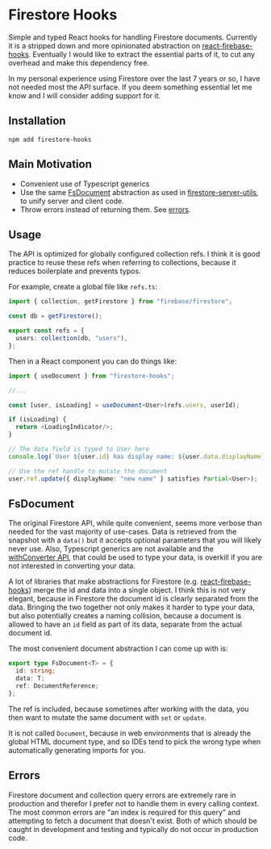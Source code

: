 # Firestore Hooks

Simple and typed React hooks for handling Firestore documents. Currently it is a
stripped down and more opinionated abstraction on [react-firebase-hooks]().
Eventually I would like to extract the essential parts of it, to cut any
overhead and make this dependency free.

In my personal experience using Firestore over the last 7 years or so, I have
not needed most the API surface. If you deem something essential let me know and
I will consider adding support for it.

## Installation

`npm add firestore-hooks`

## Main Motivation

- Convenient use of Typescript generics
- Use the same [FsDocument](#fsdocument) abstraction as used in
  [firestore-server-utils](), to unify server and client code.
- Throw errors instead of returning them. See [errors](#errors).

## Usage

The API is optimized for globally configured collection refs. I think it is good
practice to reuse these refs when referring to collections, because it reduces
boilerplate and prevents typos.

For example, create a global file like `refs.ts`:

```ts
import { collection, getFirestore } from "firebase/firestore";

const db = getFirestore();

export const refs = {
  users: collection(db, "users"),
};
```

Then in a React component you can do things like:

```ts
import { useDocument } from "firestore-hooks";

//...

const [user, isLoading] = useDocument<User>(refs.users, userId);

if (isLoading) {
  return <LoadingIndicator/>;
}

// The data field is typed to User here
console.log(`User ${user.id} has display name: ${user.data.displayName}`);

// Use the ref handle to mutate the document
user.ref.update({ displayName: "new name" } satisfies Partial<User>);
```

## FsDocument

The original Firestore API, while quite convenient, seems more verbose than
needed for the vast majority of use-cases. Data is retrieved from the snapshot
with a `data()` but it accepts optional parameters that you will likely never
use. Also, Typescript generics are not available and the [withConverter API](),
that could be used to type your data, is overkill if you are not interested in
converting your data.

A lot of libraries that make abstractions for Firestore (e.g.
[react-firebase-hooks]()) merge the id and data into a single object. I think
this is not very elegant, because in Firestore the document id is clearly
separated from the data. Bringing the two together not only makes it harder to
type your data, but also potentially creates a naming collision, because a
document is allowed to have an `id` field as part of its data, separate from the
actual document id.

The most convenient document abstraction I can come up with is:

```ts
export type FsDocument<T> = {
  id: string;
  data: T;
  ref: DocumentReference;
};
```

The ref is included, because sometimes after working with the data, you then
want to mutate the same document with `set` or `update`.

It is not called `Document`, because in web environments that is already the
global HTML document type, and so IDEs tend to pick the wrong type when
automatically generating imports for you.

## Errors

Firestore document and collection query errors are extremely rare in production
and therefor I prefer not to handle them in every calling context. The most
common errors are "an index is required for this query" and attempting to fetch
a document that doesn't exist. Both of which should be caught in development and
testing and typically do not occur in production code.
